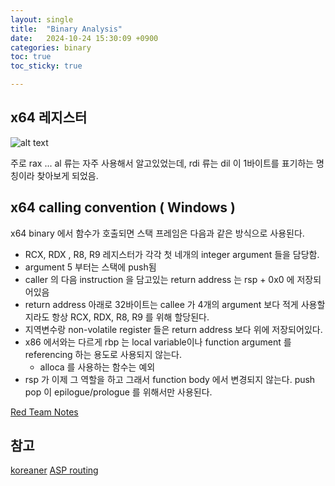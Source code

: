 ```yaml
---
layout: single
title:  "Binary Analysis"
date:   2024-10-24 15:30:09 +0900
categories: binary
toc: true
toc_sticky: true

---
```


## x64 레지스터

![alt text](image.png)

주로 rax ... al 류는 자주 사용해서 알고있었는데, 
rdi 류는 dil 이 1바이트를 표기하는 명칭이라 찾아보게 되었음.

## x64 calling convention ( Windows )

x64 binary 에서 함수가 호출되면 스택 프레임은 다음과 같은 방식으로 사용된다. 

* RCX, RDX , R8, R9 레지스터가 각각 첫 네개의 integer argument 들을 담당함. 
* argument 5 부터는 스택에 push됨
* caller 의 다음 instruction 을 담고있는 return address 는 rsp + 0x0 에 저장되어있음
* return address 아래로 32바이트는 callee 가 4개의 argument 보다 적게 사용할지라도 항상 RCX, RDX, R8, R9 를 위해 할당된다.  
* 지역변수랑 non-volatile register 들은 return address 보다 위에 저장되어있다. 
* x86 에서와는 다르게 rbp 는 local variable이나 function argument 를 referencing 하는 용도로 사용되지 않는다.
  * alloca 를 사용하는 함수는 예외
* rsp 가 이제 그 역할을 하고 그래서 function body 에서 변경되지 않는다. push pop 이 epilogue/prologue 를 위해서만 사용된다. 



[Red Team Notes](https://www.ired.team/miscellaneous-reversing-forensics/windows-kernel-internals/windows-x64-calling-convention-stack-frame)


## 참고

[koreaner](https://blog.naver.com/okcharles/222138969070)
[ASP routing](https://learn.microsoft.com/ko-kr/aspnet/core/mvc/controllers/routing?view=aspnetcore-8.0#ar6)
